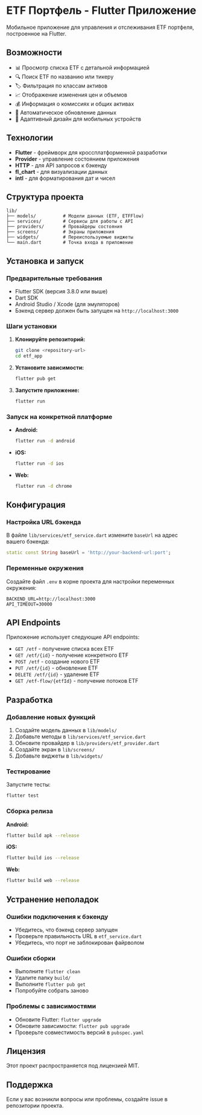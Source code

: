 # ETF Портфель - Flutter Приложение

Мобильное приложение для управления и отслеживания ETF портфеля, построенное на Flutter.

## Возможности

- 📊 Просмотр списка ETF с детальной информацией
- 🔍 Поиск ETF по названию или тикеру
- 🏷️ Фильтрация по классам активов
- 📈 Отображение изменения цен и объемов
- 💰 Информация о комиссиях и общих активах
- 🔄 Автоматическое обновление данных
- 📱 Адаптивный дизайн для мобильных устройств

## Технологии

- **Flutter** - фреймворк для кроссплатформенной разработки
- **Provider** - управление состоянием приложения
- **HTTP** - для API запросов к бэкенду
- **fl_chart** - для визуализации данных
- **intl** - для форматирования дат и чисел

## Структура проекта

```
lib/
├── models/          # Модели данных (ETF, ETFFlow)
├── services/        # Сервисы для работы с API
├── providers/       # Провайдеры состояния
├── screens/         # Экраны приложения
├── widgets/         # Переиспользуемые виджеты
└── main.dart        # Точка входа в приложение
```

## Установка и запуск

### Предварительные требования

- Flutter SDK (версия 3.8.0 или выше)
- Dart SDK
- Android Studio / Xcode (для эмуляторов)
- Бэкенд сервер должен быть запущен на `http://localhost:3000`

### Шаги установки

1. **Клонируйте репозиторий:**

   ```bash
   git clone <repository-url>
   cd etf_app
   ```

2. **Установите зависимости:**

   ```bash
   flutter pub get
   ```

3. **Запустите приложение:**
   ```bash
   flutter run
   ```

### Запуск на конкретной платформе

- **Android:**

  ```bash
  flutter run -d android
  ```

- **iOS:**

  ```bash
  flutter run -d ios
  ```

- **Web:**
  ```bash
  flutter run -d chrome
  ```

## Конфигурация

### Настройка URL бэкенда

В файле `lib/services/etf_service.dart` измените `baseUrl` на адрес вашего бэкенда:

```dart
static const String baseUrl = 'http://your-backend-url:port';
```

### Переменные окружения

Создайте файл `.env` в корне проекта для настройки переменных окружения:

```env
BACKEND_URL=http://localhost:3000
API_TIMEOUT=30000
```

## API Endpoints

Приложение использует следующие API endpoints:

- `GET /etf` - получение списка всех ETF
- `GET /etf/{id}` - получение конкретного ETF
- `POST /etf` - создание нового ETF
- `PUT /etf/{id}` - обновление ETF
- `DELETE /etf/{id}` - удаление ETF
- `GET /etf-flow/{etfId}` - получение потоков ETF

## Разработка

### Добавление новых функций

1. Создайте модель данных в `lib/models/`
2. Добавьте методы в `lib/services/etf_service.dart`
3. Обновите провайдер в `lib/providers/etf_provider.dart`
4. Создайте экран в `lib/screens/`
5. Добавьте виджеты в `lib/widgets/`

### Тестирование

Запустите тесты:

```bash
flutter test
```

### Сборка релиза

**Android:**

```bash
flutter build apk --release
```

**iOS:**

```bash
flutter build ios --release
```

**Web:**

```bash
flutter build web --release
```

## Устранение неполадок

### Ошибки подключения к бэкенду

- Убедитесь, что бэкенд сервер запущен
- Проверьте правильность URL в `etf_service.dart`
- Убедитесь, что порт не заблокирован файрволом

### Ошибки сборки

- Выполните `flutter clean`
- Удалите папку `build/`
- Выполните `flutter pub get`
- Попробуйте собрать заново

### Проблемы с зависимостями

- Обновите Flutter: `flutter upgrade`
- Обновите зависимости: `flutter pub upgrade`
- Проверьте совместимость версий в `pubspec.yaml`

## Лицензия

Этот проект распространяется под лицензией MIT.

## Поддержка

Если у вас возникли вопросы или проблемы, создайте issue в репозитории проекта.

